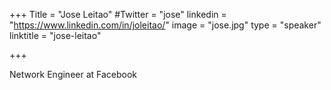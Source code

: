 +++
Title = "Jose Leitao"
#Twitter = "jose"
linkedin = "https://www.linkedin.com/in/joleitao/" 
image = "jose.jpg"
type = "speaker"
linktitle = "jose-leitao"

+++

Network Engineer at Facebook